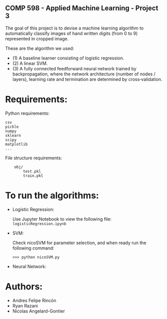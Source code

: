 ## COMP 598 - Applied Machine Learning - Project 3

The	goal of this project is to devise a	machine learning algorithm to automatically classify images of hand written digits (from 0 to 9) represented in cropped image.

These are the algorithm we used:
 - (1) A baseline learner consisting of logistic regression.
 - (2) A linear SVM.
 - (3) A fully connected feedforward neural network trained by backpropagation, where the network architecture (number of nodes / layers), learning rate and termination are determined by cross‐validation.


# Requirements:

Python requirements:

    csv
    pickle
    numpy
    sklearn
    scipy
    matplotlib
    ...


File structure requirements:
```
    obj/
        test.pkl
        train.pkl
```


# To run the algorithms:

 - Logistic Regression:
    
    Use Jupyter Notebook to view the following file: `logisticRegression.ipynb`


 - SVM:

    Check nicoSVM for parameter selection, and when ready run the following command:

    ```
    >>> python nicoSVM.py
    ```

 - Neural Network:



# Authors:
 - Andres Felipe Rincón
 - Ryan Razani
 - Nicolas Angelard-Gontier

